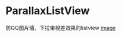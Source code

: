 # ParallaxListView
防QQ图片墙，下拉带视差效果的listview
[image](https://github.com/dangyao/ParallaxListView/blob/master/screens/screenshot.gif)
